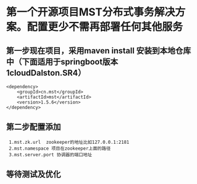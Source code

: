# 第一个开源项目MST分布式事务解决方案。配置更少不需再部署任何其他服务

## 第一步现在项目，采用maven install 安装到本地仓库中（下面适用于springboot版本1cloudDalston.SR4）
```
<dependency>
	<groupId>cn.mst</groupId>
	<artifactId>mst</artifactId>
	<version>1.5.6</version>
</dependency>
```
## 第二步配置添加
```
 1.mst.zk.url  zookeeper的地址比如127.0.0.1:2181
 2.mst.namespace 项目在zookeeper上面的路径
 3.mst.server.port 协调器的端口地址
 ```
 
## 等待测试及优化